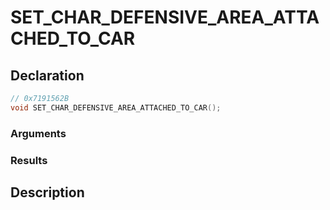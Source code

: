 # SET_CHAR_DEFENSIVE_AREA_ATTACHED_TO_CAR

## Declaration
```cpp
// 0x7191562B
void SET_CHAR_DEFENSIVE_AREA_ATTACHED_TO_CAR();
```

### Arguments

### Results

## Description
